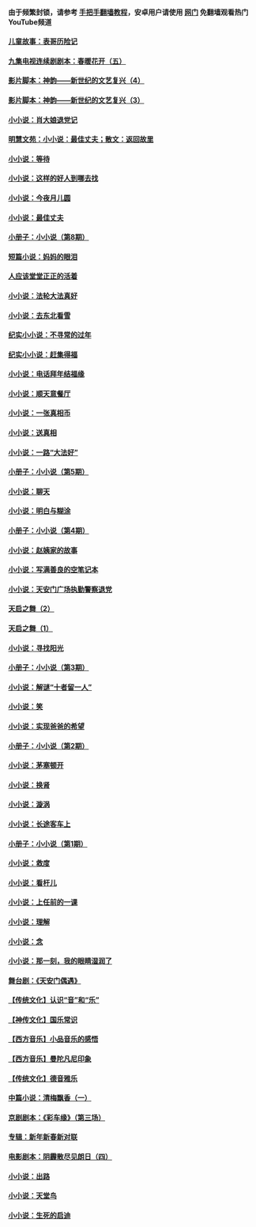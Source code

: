 #### 由于频繁封锁，请参考 [手把手翻墙教程](https://github.com/gfw-breaker/guides/wiki/)，安卓用户请使用 [网门](https://github.com/gfw-breaker/nogfw/blob/master/dl.md?t=05301500) 免翻墙观看热门YouTube频道 

#### [儿童故事：表哥历险记](../pages/328/383535.md?t=05301500) 

#### [九集电视连续剧剧本：春暖花开（五）](../pages/328/275919.md?t=05301500) 

#### [影片脚本：神韵——新世纪的文艺复兴（4）](../pages/328/266089.md?t=05301500) 

#### [影片脚本：神韵——新世纪的文艺复兴（3）](../pages/328/266087.md?t=05301500) 

#### [小小说：肖大娘退党记](../pages/328/239807.md?t=05301500) 

#### [明慧文苑：小小说：最佳丈夫；散文：返回故里](../pages/328/3439.md?t=05301500) 

#### [小小说：等待](../pages/328/223927.md?t=05301500) 

#### [小小说：这样的好人到哪去找](../pages/328/209396.md?t=05301500) 

#### [小小说：今夜月儿圆](../pages/328/193588.md?t=05301500) 

#### [小小说：最佳丈夫](../pages/328/190938.md?t=05301500) 

#### [小册子：小小说（第8期）](../pages/328/188202.md?t=05301500) 

#### [短篇小说：妈妈的眼泪](../pages/328/187712.md?t=05301500) 

#### [人应该堂堂正正的活着](../pages/328/182430.md?t=05301500) 

#### [小小说：法轮大法真好](../pages/328/174669.md?t=05301500) 

#### [小小说：去东北看雪](../pages/328/173882.md?t=05301500) 

#### [纪实小小说：不寻常的过年](../pages/328/173187.md?t=05301500) 

#### [纪实小小说：赶集得福](../pages/328/172652.md?t=05301500) 

#### [小小说：电话拜年结福缘](../pages/328/172533.md?t=05301500) 

#### [小小说：顺天意餐厅](../pages/328/170182.md?t=05301500) 

#### [小小说：一张真相币](../pages/328/169410.md?t=05301500) 

#### [小小说：送真相](../pages/328/166713.md?t=05301500) 

#### [小小说：一路“大法好”](../pages/328/162016.md?t=05301500) 

#### [小册子：小小说（第5期）](../pages/328/161131.md?t=05301500) 

#### [小小说：聊天](../pages/328/159640.md?t=05301500) 

#### [小小说：明白与糊涂](../pages/328/158101.md?t=05301500) 

#### [小册子：小小说（第4期）](../pages/328/158006.md?t=05301500) 

#### [小小说：赵姨家的故事](../pages/328/157843.md?t=05301500) 

#### [小小说：写满善良的空笔记本](../pages/328/157382.md?t=05301500) 

#### [小小说：天安门广场执勤警察退党](../pages/328/156982.md?t=05301500) 

#### [天启之舞（2）](../pages/328/153440.md?t=05301500) 

#### [天启之舞（1）](../pages/328/153439.md?t=05301500) 

#### [小小说：寻找阳光](../pages/328/153065.md?t=05301500) 

#### [小册子：小小说（第3期）](../pages/328/151715.md?t=05301500) 

#### [小小说：解谜“十者留一人”](../pages/328/148967.md?t=05301500) 

#### [小小说：笑](../pages/328/148905.md?t=05301500) 

#### [小小说：实现爸爸的希望](../pages/328/148096.md?t=05301500) 

#### [小册子：小小说（第2期）](../pages/328/147214.md?t=05301500) 

#### [小小说：茅塞顿开](../pages/328/147030.md?t=05301500) 

#### [小小说：换肾](../pages/328/146770.md?t=05301500) 

#### [小小说：漩涡](../pages/328/146683.md?t=05301500) 

#### [小小说：长途客车上](../pages/328/145076.md?t=05301500) 

#### [小册子：小小说（第1期）](../pages/328/143963.md?t=05301500) 

#### [小小说：救度](../pages/328/143927.md?t=05301500) 

#### [小小说：看杆儿](../pages/328/142137.md?t=05301500) 

#### [小小说：上任前的一课](../pages/328/140808.md?t=05301500) 

#### [小小说：理解](../pages/328/140476.md?t=05301500) 

#### [小小说：念](../pages/328/139513.md?t=05301500) 

#### [小小说：那一刻，我的眼睛湿润了](../pages/328/138476.md?t=05301500) 

#### [舞台剧：《天安门偶遇》](../pages/328/117155.md?t=05301500) 

#### [【传统文化】认识“音”和“乐”](../pages/328/108667.md?t=05301500) 

#### [【神传文化】国乐常识](../pages/328/104225.md?t=05301500) 

#### [【西方音乐】小品音乐的感悟](../pages/328/102924.md?t=05301500) 

#### [【西方音乐】曼陀凡尼印象](../pages/328/102922.md?t=05301500) 

#### [【传统文化】德音雅乐](../pages/328/102923.md?t=05301500) 

#### [中篇小说：清梅飘香（一）](../pages/328/101058.md?t=05301500) 

#### [京剧剧本：《彩车缘》（第三场）](../pages/328/96434.md?t=05301500) 

#### [专辑：新年新春新对联](../pages/328/94991.md?t=05301500) 

#### [电影剧本：阴霾散尽见朗日（四）](../pages/328/87081.md?t=05301500) 

#### [小小说：出路](../pages/328/84848.md?t=05301500) 

#### [小小说：天堂鸟](../pages/328/83084.md?t=05301500) 

#### [小小说：生死的启迪](../pages/328/70977.md?t=05301500) 

